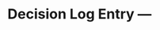 # Decision Log Entry — <TITLE>

Date: <YYYY-MM-DD>
Owner: <name>

Context
- <brief background and constraints>

Options Considered
- <option A>: <pros/cons>
- <option B>: <pros/cons>

Decision
- <what was decided and why>

Consequences
- <impacts, migrations, follow-ups>

Links
- <PRs, issues, docs>
